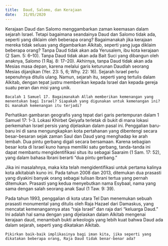 ```yaml
---
title:  Daud, Salomo, dan Kerajaan
date:   31/05/2020
---
```


Kerajaan Daud dan Salomo menggambarkan zaman keemasan dalam sejarah Israel. Tetapi bagaimana seandainya Daud dan Salomo tidak ada, seperti yang diklaim oleh beberapa orang? Bagaimanakah jika kerajaan mereka tidak seluas yang digambarkan Alkitab, seperti yang juga diklaim beberapa orang? Tanpa Daud tidak akan ada Yerusalem, ibu kota kerajaan (2 Sam. 5: 6–10). Tanpa Daud tidak akan ada Bait Suci yang dibangun oleh anaknya, Salomo (1 Raj. 8: 17–20). Akhirnya, tanpa Daud tidak akan ada Mesias masa depan, karena melalui garis keturunan Daudlah seorang Mesias dijanjikan (Yer. 23: 5, 6; Why. 22: 16). Sejarah Israel perlu sepenuhnya ditulis ulang. Namun, sejarah itu, seperti yang tertulis dalam Alkitab, dengan tepat justru memberikan kepada Israel dan kepada gereja suatu peran dan misi yang unik. 

`Bacalah 1 Samuel 17. Bagaimanakah Allah memberikan kemenangan yang menentukan bagi Israel? Siapakah yang digunakan untuk kemenangan ini? Di manakah kemenangan itu terjadi?` 

Perhatikan gambaran geografis yang tepat dari garis pertempuran dalam 1 Samuel 17: 1–3. Lokasi Khirbet Qeiyafa terletak di bukit di mana lokasi perkemahan Israel persis yang dijelaskan dalam pasal ini. Penggalian baru-baru ini di sana mengungkapkan kota pertahanan yang dibentengi secara besar-besaran sejak zaman Saul dan Daud yang menghadap ke arah lembah. Dua pintu gerbang digali secara bersamaan. Karena sebagian besar kota di Israel kuno hanya memiliki satu gerbang, tanda-tanda ini dapat membantu mengidentifikasi situs itu sebagai Saaraim (1 Sam. 17: 52), yang dalam bahasa Ibrani berarti “dua pintu gerbang.” 

Jika ini masalahnya, maka kita telah mengidentifikasi untuk pertama kalinya kota alkitabiah kuno ini. Pada tahun 2008 dan 2013, ditemukan dua prasasti yang diyakini banyak orang sebagai tulisan Ibrani tertua yang pernah ditemukan. Prasasti yang kedua menyebutkan nama Esybaal, nama yang sama dengan salah seorang anak Saul (1 Taw. 9: 39). 

Pada tahun 1993, penggalian di kota utara Tel Dan menemukan sebuah prasasti monumental yang ditulis oleh Raja Hazael dari Damaskus, yang mencatat kemenangannya atas “raja Israel” dan raja dari “keluarga Daud.” Ini adalah hal sama dengan yang dijelaskan dalam Alkitab mengenai kerajaan daud, menambah bukti arkeologis yang lebih kuat bahwa Daud ada dalam sejarah, seperti yang dikatakan Alkitab. 

`Pikirkan baik-baik implikasinya bagi iman kita, jika seperti yang dikatakan beberapa orang, Raja Daud tidak benar-benar ada?`